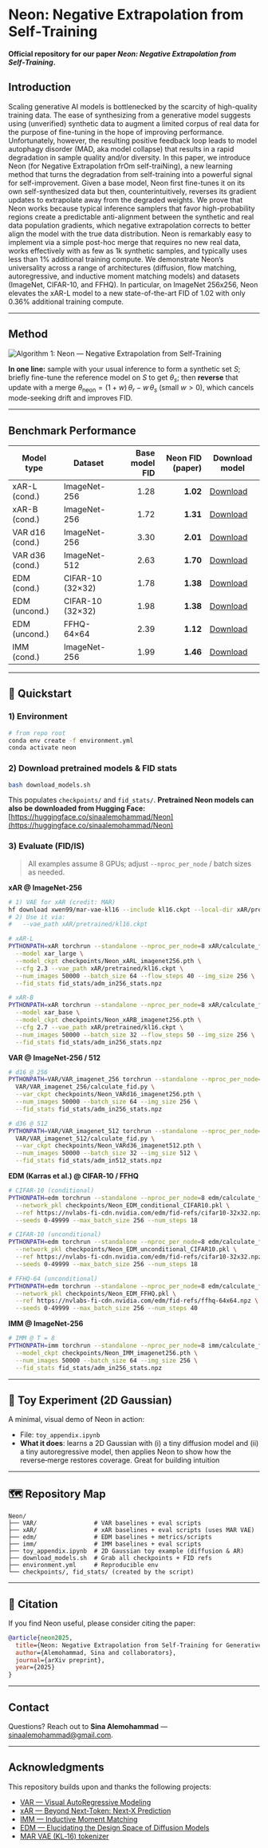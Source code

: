 # Neon: Negative Extrapolation from Self‑Training

**Official repository for our paper *Neon: Negative Extrapolation from Self‑Training*.**


## Introduction

Scaling generative AI models is bottlenecked by the scarcity of high-quality training data. The ease of synthesizing from a generative model suggests using (unverified) synthetic data to augment a limited corpus of real data for the purpose of fine-tuning in the hope of improving performance. Unfortunately, however, the resulting positive feedback loop leads to model autophagy disorder (MAD, aka model collapse) that results in a rapid degradation in sample quality and/or diversity. In this paper, we introduce Neon (for Negative Extrapolation frOm self-traiNing), a new learning method that turns the degradation from self-training into a powerful signal for self-improvement. Given a base model, Neon first fine-tunes it on its own self-synthesized data but then, counterintuitively, reverses its gradient updates to extrapolate away from the degraded weights.  We prove that Neon works because typical inference samplers that favor high-probability regions create a predictable anti-alignment between the synthetic and real data population gradients, which negative extrapolation corrects to better align the model with the true data distribution. Neon is remarkably easy to implement via a simple post-hoc merge that requires no new real data, works effectively with as few as 1k synthetic samples, and typically uses less than 1% additional training compute.  We demonstrate Neon’s universality across a range of architectures (diffusion, flow matching, autoregressive, and inductive moment matching models) and datasets (ImageNet, CIFAR-10, and FFHQ). In particular, on ImageNet 256x256, Neon elevates the xAR-L model to a new state-of-the-art FID of 1.02 with only 0.36% additional training compute.

---

## Method

![Algorithm 1: Neon — Negative Extrapolation from Self‑Training](assets/algorithm.png)

**In one line:** sample with your usual inference to form a synthetic set $S$; briefly fine-tune the reference model on $S$ to get $\theta_s$; then **reverse** that update with a merge $\theta_{\text{neon}}=(1+w)\,\theta_r - w\,\theta_s$ (small $w>0$), which cancels mode-seeking drift and improves FID.


---

## Benchmark Performance

| Model type    | Dataset          | Base model FID | Neon FID (paper) | Download model                                                                                          |
| ------------- | ---------------- | -------------: | ---------------: | ------------------------------------------------------------------------------------------------------- |
| xAR-L (cond.)         | ImageNet-256     |           1.28 |         **1.02** | [Download](https://huggingface.co/sinaalemohammad/Neon/resolve/main/Neon_xARL_imagenet256.pth)          |
| xAR-B (cond.)         | ImageNet-256     |           1.72 |         **1.31** | [Download](https://huggingface.co/sinaalemohammad/Neon/resolve/main/Neon_xARB_imagenet256.pth)          |
| VAR d16 (cond.)       | ImageNet-256     |           3.30 |         **2.01** | [Download](https://huggingface.co/sinaalemohammad/Neon/resolve/main/Neon_VARd16_imagenet256.pth)        |
| VAR d36 (cond.)       | ImageNet-512     |           2.63 |         **1.70** | [Download](https://huggingface.co/sinaalemohammad/Neon/resolve/main/Neon_VARd36_imagenet512.pth)        |
| EDM (cond.)   | CIFAR-10 (32×32) |           1.78 |         **1.38** | [Download](https://huggingface.co/sinaalemohammad/Neon/resolve/main/Neon_EDM_conditional_CIFAR10.pkl)   |
| EDM (uncond.) | CIFAR-10 (32×32) |           1.98 |         **1.38** | [Download](https://huggingface.co/sinaalemohammad/Neon/resolve/main/Neon_EDM_unconditional_CIFAR10.pkl) |
| EDM (uncond.)         | FFHQ-64×64       |           2.39 |         **1.12** | [Download](https://huggingface.co/sinaalemohammad/Neon/resolve/main/Neon_EDM_FFHQ.pkl)                  |
| IMM  (cond.)          | ImageNet-256     |           1.99 |         **1.46** | [Download](https://huggingface.co/sinaalemohammad/Neon/resolve/main/Neon_imm_imagenet256.pkl)           |

---

## 🚀 Quickstart

### 1) Environment

```bash
# from repo root
conda env create -f environment.yml
conda activate neon
```

### 2) Download pretrained models & FID stats

```bash
bash download_models.sh
```

This populates `checkpoints/` and `fid_stats/`.
**Pretrained Neon models can also be downloaded from Hugging Face:** [https://huggingface.co/sinaalemohammad/Neon](https://huggingface.co/sinaalemohammad/Neon)

### 3) Evaluate (FID/IS)

> All examples assume 8 GPUs; adjust `--nproc_per_node` / batch sizes as needed.

**xAR @ ImageNet‑256**

```bash
# 1) VAE for xAR (credit: MAR)
hf download xwen99/mar-vae-kl16 --include kl16.ckpt --local-dir xAR/pretrained
# 2) Use it via:
#   --vae_path xAR/pretrained/kl16.ckpt

# xAR‑L
PYTHONPATH=xAR torchrun --standalone --nproc_per_node=8 xAR/calculate_fid.py \
  --model xar_large \
  --model_ckpt checkpoints/Neon_xARL_imagenet256.pth \
  --cfg 2.3 --vae_path xAR/pretrained/kl16.ckpt \
  --num_images 50000 --batch_size 64 --flow_steps 40 --img_size 256 \
  --fid_stats fid_stats/adm_in256_stats.npz

# xAR‑B
PYTHONPATH=xAR torchrun --standalone --nproc_per_node=8 xAR/calculate_fid.py \
  --model xar_base \
  --model_ckpt checkpoints/Neon_xARB_imagenet256.pth \
  --cfg 2.7 --vae_path xAR/pretrained/kl16.ckpt \
  --num_images 50000 --batch_size 32 --flow_steps 50 --img_size 256 \
  --fid_stats fid_stats/adm_in256_stats.npz
```

**VAR @ ImageNet‑256 / 512**

```bash
# d16 @ 256
PYTHONPATH=VAR/VAR_imagenet_256 torchrun --standalone --nproc_per_node=8 \
  VAR/VAR_imagenet_256/calculate_fid.py \
  --var_ckpt checkpoints/Neon_VARd16_imagenet256.pth \
  --num_images 50000 --batch_size 64 --img_size 256 \
  --fid_stats fid_stats/adm_in256_stats.npz

# d36 @ 512
PYTHONPATH=VAR/VAR_imagenet_512 torchrun --standalone --nproc_per_node=8 \
  VAR/VAR_imagenet_512/calculate_fid.py \
  --var_ckpt checkpoints/Neon_VARd36_imagenet512.pth \
  --num_images 50000 --batch_size 32 --img_size 512 \
  --fid_stats fid_stats/adm_in512_stats.npz
```

**EDM (Karras et al.) @ CIFAR‑10 / FFHQ**

```bash
# CIFAR‑10 (conditional)
PYTHONPATH=edm torchrun --standalone --nproc_per_node=8 edm/calculate_fid.py \
  --network_pkl checkpoints/Neon_EDM_conditional_CIFAR10.pkl \
  --ref https://nvlabs-fi-cdn.nvidia.com/edm/fid-refs/cifar10-32x32.npz \
  --seeds 0-49999 --max_batch_size 256 --num_steps 18

# CIFAR‑10 (unconditional)
PYTHONPATH=edm torchrun --standalone --nproc_per_node=8 edm/calculate_fid.py \
  --network_pkl checkpoints/Neon_EDM_unconditional_CIFAR10.pkl \
  --ref https://nvlabs-fi-cdn.nvidia.com/edm/fid-refs/cifar10-32x32.npz \
  --seeds 0-49999 --max_batch_size 256 --num_steps 18

# FFHQ‑64 (unconditional)
PYTHONPATH=edm torchrun --standalone --nproc_per_node=8 edm/calculate_fid.py \
  --network_pkl checkpoints/Neon_EDM_FFHQ.pkl \
  --ref https://nvlabs-fi-cdn.nvidia.com/edm/fid-refs/ffhq-64x64.npz \
  --seeds 0-49999 --max_batch_size 256 --num_steps 40
```

**IMM @ ImageNet‑256**

```bash
# IMM @ T = 8
PYTHONPATH=imm torchrun --standalone --nproc_per_node=8 imm/calculate_fid.py \
  --model_ckpt checkpoints/Neon_IMM_imagenet256.pth \
  --num_images 50000 --batch_size 64 --img_size 256 \
  --fid_stats fid_stats/adm_in256_stats.npz
```

---

## 🧪 Toy Experiment (2D Gaussian)

A minimal, visual demo of Neon in action:

* File: `toy_appendix.ipynb`
* **What it does**: learns a 2D Gaussian with (i) a tiny diffusion model and (ii) a tiny autoregressive model, then applies Neon to show how the reverse‑merge restores coverage. Great for building intuition


---

## 🗺️ Repository Map

```
Neon/
├── VAR/                # VAR baselines + eval scripts
├── xAR/                # xAR baselines + eval scripts (uses MAR VAE)
├── edm/                # EDM baselines + metrics/scripts
├── imm/                # IMM baselines + eval scripts
├── toy_appendix.ipynb  # 2D Gaussian toy example (diffusion & AR)
├── download_models.sh  # Grab all checkpoints + FID refs
├── environment.yml     # Reproducible env
└── checkpoints/, fid_stats/ (created by the script)
```

---

## 📣 Citation

If you find Neon useful, please consider citing the paper:

```bibtex
@article{neon2025,
  title={Neon: Negative Extrapolation from Self-Training for Generative Models},
  author={Alemohammad, Sina and collaborators},
  journal={arXiv preprint},
  year={2025}
}
```

---

## Contact

Questions? Reach out to **Sina Alemohammad** — [sinaalemohammad@gmail.com](mailto:sinaalemohammad@gmail.com).

---

## Acknowledgments

This repository builds upon and thanks the following projects:

* [VAR — Visual AutoRegressive Modeling](https://github.com/FoundationVision/VAR)
* [xAR — Beyond Next‑Token: Next‑X Prediction](https://github.com/OliverRensu/xAR)
* [IMM — Inductive Moment Matching](https://github.com/lumalabs/imm)
* [EDM — Elucidating the Design Space of Diffusion Models](https://github.com/NVlabs/edm)
* [MAR VAE (KL‑16) tokenizer](https://huggingface.co/xwen99/mar-vae-kl16)
